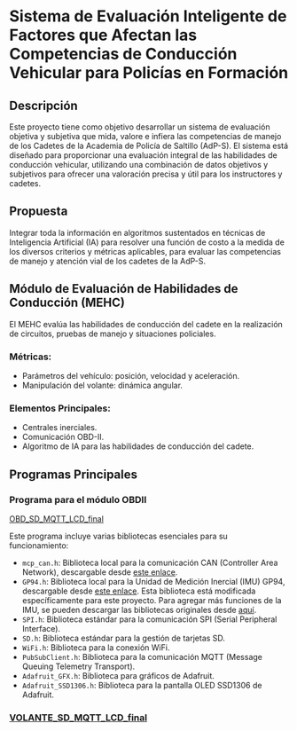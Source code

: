 # Sistema de Evaluación Inteligente de Factores que Afectan las Competencias de Conducción Vehicular para Policías en Formación

## Descripción

Este proyecto tiene como objetivo desarrollar un sistema de evaluación objetiva y subjetiva que mida, valore e infiera las competencias de manejo de los Cadetes de la Academia de Policía de Saltillo (AdP-S). El sistema está diseñado para proporcionar una evaluación integral de las habilidades de conducción vehicular, utilizando una combinación de datos objetivos y subjetivos para ofrecer una valoración precisa y útil para los instructores y cadetes.

## Propuesta

Integrar toda la información en algoritmos sustentados en técnicas de Inteligencia Artificial (IA) para resolver una función de costo a la medida de los diversos criterios y métricas aplicables, para evaluar las competencias de manejo y atención vial de los cadetes de la AdP-S.

## Módulo de Evaluación de Habilidades de Conducción (MEHC)

El MEHC evalúa las habilidades de conducción del cadete en la realización de circuitos, pruebas de manejo y situaciones policiales.

### Métricas:

- Parámetros del vehículo: posición, velocidad y aceleración.
- Manipulación del volante: dinámica angular.

### Elementos Principales:

- Centrales inerciales.
- Comunicación OBD-II.
- Algoritmo de IA para las habilidades de conducción del cadete.

## Programas Principales

### Programa para el módulo OBDII
[OBD_SD_MQTT_LCD_final](https://github.com/Frunk98/RD-COECYT/tree/main/Programas/OBD_SD_MQTT_LCD_final)

Este programa incluye varias bibliotecas esenciales para su funcionamiento:

- `mcp_can.h`: Biblioteca local para la comunicación CAN (Controller Area Network), descargable desde [este enlace](https://github.com/Frunk98/RD-COECYT/blob/main/MCP_CAN_lib-master.zip).
- `GP94.h`: Biblioteca local para la Unidad de Medición Inercial (IMU) GP94, descargable desde [este enlace](https://github.com/Frunk98/RD-COECYT/blob/main/GP9-modificados.zip). Esta biblioteca está modificada específicamente para este proyecto. Para agregar más funciones de la IMU, se pueden descargar las bibliotecas originales desde [aquí](https://github.com/Frunk98/RD-COECYT/blob/main/GP9-original.zip).
- `SPI.h`: Biblioteca estándar para la comunicación SPI (Serial Peripheral Interface).
- `SD.h`: Biblioteca estándar para la gestión de tarjetas SD.
- `WiFi.h`: Biblioteca para la conexión WiFi.
- `PubSubClient.h`: Biblioteca para la comunicación MQTT (Message Queuing Telemetry Transport).
- `Adafruit_GFX.h`: Biblioteca para gráficos de Adafruit.
- `Adafruit_SSD1306.h`: Biblioteca para la pantalla OLED SSD1306 de Adafruit.


### [VOLANTE_SD_MQTT_LCD_final](https://github.com/Frunk98/RD-COECYT/tree/main/Programas/VOLANTE_SD_MQTT_LCD_final)
